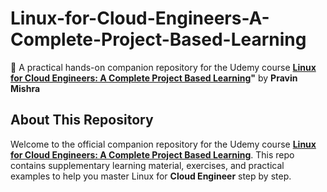# Linux-for-Cloud-Engineers-A-Complete-Project-Based-Learning

📖 A practical hands-on companion repository for the Udemy course
**[Linux for Cloud Engineers: A Complete Project Based Learning](https://www.udemy.com/course/linux-for-cloud-engineers-a-complete-project-based-learning/?referralCode=9209159005B8D7A6B399)"** by **Pravin Mishra**

## About This Repository
Welcome to the official companion repository for the Udemy course **[Linux for Cloud Engineers: A Complete Project Based Learning](https://www.udemy.com/course/linux-for-cloud-engineers-a-complete-project-based-learning/?referralCode=9209159005B8D7A6B399)**. This repo contains supplementary learning material, exercises, and practical examples to help you master Linux for **Cloud Engineer** step by step.
